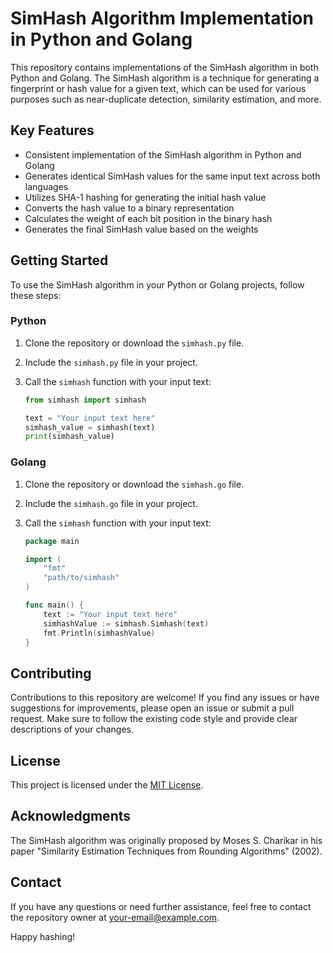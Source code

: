 # SimHash Algorithm Implementation in Python and Golang

This repository contains implementations of the SimHash algorithm in both Python and Golang. The SimHash algorithm is a technique for generating a fingerprint or hash value for a given text, which can be used for various purposes such as near-duplicate detection, similarity estimation, and more.

## Key Features

- Consistent implementation of the SimHash algorithm in Python and Golang
- Generates identical SimHash values for the same input text across both languages
- Utilizes SHA-1 hashing for generating the initial hash value
- Converts the hash value to a binary representation
- Calculates the weight of each bit position in the binary hash
- Generates the final SimHash value based on the weights

## Getting Started

To use the SimHash algorithm in your Python or Golang projects, follow these steps:

### Python

1. Clone the repository or download the `simhash.py` file.
2. Include the `simhash.py` file in your project.
3. Call the `simhash` function with your input text:

   ```python
   from simhash import simhash

   text = "Your input text here"
   simhash_value = simhash(text)
   print(simhash_value)
   ```

### Golang

1. Clone the repository or download the `simhash.go` file.
2. Include the `simhash.go` file in your project.
3. Call the `simhash` function with your input text:

   ```go
   package main

   import (
       "fmt"
       "path/to/simhash"
   )

   func main() {
       text := "Your input text here"
       simhashValue := simhash.Simhash(text)
       fmt.Println(simhashValue)
   }
   ```

## Contributing

Contributions to this repository are welcome! If you find any issues or have suggestions for improvements, please open an issue or submit a pull request. Make sure to follow the existing code style and provide clear descriptions of your changes.

## License

This project is licensed under the [MIT License](LICENSE).

## Acknowledgments

The SimHash algorithm was originally proposed by Moses S. Charikar in his paper "Similarity Estimation Techniques from Rounding Algorithms" (2002).

## Contact

If you have any questions or need further assistance, feel free to contact the repository owner at [your-email@example.com](mailto:your-email@example.com).

Happy hashing!
